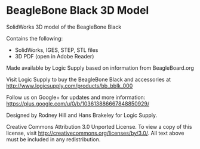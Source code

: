BeagleBone Black 3D Model
=========================
 
SolidWorks 3D model of the BeagleBone Black

Contains the following:
- SolidWorks, IGES, STEP, STL files
- 3D PDF (open in Adobe Reader)

Made available by Logic Supply based on information from BeagleBoard.org

Visit Logic Supply to buy the BeagleBone Black and accessories at http://www.logicsupply.com/products/bb_bblk_000

Follow us on Google+ for updates and more information: https://plus.google.com/u/0/b/103613886667848850929/

Designed by Rodney Hill and Hans Brakeley for Logic Supply.

Creative Commons Attribution 3.0 Unported License. To view a copy of this license,
visit http://creativecommons.org/licenses/by/3.0/. All text above must be included in any redistribution.
